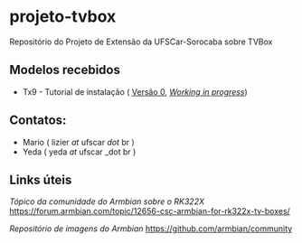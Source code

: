 # projeto-tvbox
Repositório do Projeto de Extensão da UFSCar-Sorocaba sobre TVBox


## Modelos recebidos
* Tx9 - Tutorial de instalação ( [Versão 0](./tx9-fake-hotspot/README.md), [*Working in progress*](./tutorial/tutorial.md))


## Contatos:
* Mario ( lizier _at_ ufscar _dot_ br )
* Yeda ( yeda _at_ ufscar _dot br )



## Links úteis

*Tópico da comunidade do Armbian sobre o RK322X*
https://forum.armbian.com/topic/12656-csc-armbian-for-rk322x-tv-boxes/

*Repositório de imagens do Armbian*
https://github.com/armbian/community
